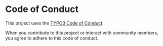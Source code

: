 # Code of Conduct

This project uses the
[TYPO3 Code of Conduct](https://typo3.org/community/values/code-of-conduct).

When you contribute to this project or interact with community members,
you agree to adhere to this code of conduct.
